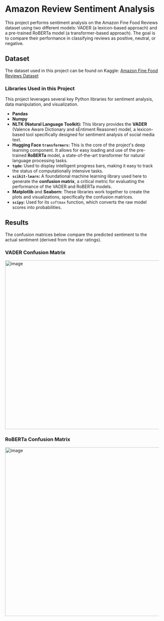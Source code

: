 # Amazon Review Sentiment Analysis

This project performs sentiment analysis on the Amazon Fine Food Reviews dataset using two different models: VADER (a lexicon-based approach) and a pre-trained RoBERTa model (a transformer-based approach). The goal is to compare their performance in classifying reviews as positive, neutral, or negative.

## Dataset

The dataset used in this project can be found on Kaggle:
[Amazon Fine Food Reviews Dataset](https://www.kaggle.com/datasets/snap/amazon-fine-food-reviews)

### Libraries Used in this Project

This project leverages several key Python libraries for sentiment analysis, data manipulation, and visualization.

* **Pandas**
* **Numpy** 
* **NLTK (Natural Language Toolkit):** This library provides the **VADER** (Valence Aware Dictionary and sEntiment Reasoner) model, a lexicon-based tool specifically designed for sentiment analysis of social media text.
* **Hugging Face `transformers`:** This is the core of the project's deep learning component. It allows for easy loading and use of the pre-trained **RoBERTa** model, a state-of-the-art transformer for natural language processing tasks.
* **`tqdm`:** Used to display intelligent progress bars, making it easy to track the status of computationally intensive tasks.
* **`scikit-learn`:** A foundational machine learning library used here to generate the **confusion matrix**, a critical metric for evaluating the performance of the VADER and RoBERTa models.
* **Matplotlib** and **Seaborn:** These libraries work together to create the plots and visualizations, specifically the confusion matrices.
* **`scipy`:** Used for its `softmax` function, which converts the raw model scores into probabilities.


## Results

The confusion matrices below compare the predicted sentiment to the actual sentiment (derived from the star ratings).

### VADER Confusion Matrix

<img width="653" height="552" alt="image" src="https://github.com/user-attachments/assets/afba0a7c-b34d-4a1a-899a-f70357d0384e" />


### RoBERTa Confusion Matrix

<img width="653" height="552" alt="image" src="https://github.com/user-attachments/assets/59a67076-1769-4407-945a-ef832efcd463" />

